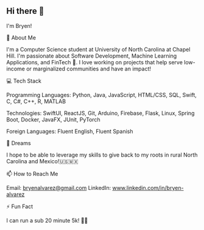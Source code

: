 ## Hi there 👋

I'm Bryen!

🚀 About Me

I'm a Computer Science student at University of North Carolina at Chapel Hill. I'm passionate about Software Development, Machine Learning Applications, and FinTech 🤖. I love working on projects that help serve low-income or marginalized communities and have an impact!

💻 Tech Stack

Programming Languages: Python, Java, JavaScript, HTML/CSS, SQL, Swift, C, C#, C++, R, MATLAB

Technologies: SwiftUI, ReactJS, Git, Arduino, Firebase, Flask, Linux, Spring Boot, Docker, JavaFX, JUnit, PyTorch

Foreign Languages: Fluent English, Fluent Spanish

🎯 Dreams

I hope to be able to leverage my skills to give back to my roots in rural North Carolina and Mexico!🇺🇸🇲🇽

📫 How to Reach Me

Email: bryenalvarez@gmail.com LinkedIn: www.linkedin.com/in/bryen-alvarez

⚡ Fun Fact

I can run a sub 20 minute 5k! 🏃💨

<!--
**bryenalvarez/bryenalvarez** is a ✨ _special_ ✨ repository because its `README.md` (this file) appears on your GitHub profile.

Here are some ideas to get you started:

- 🔭 I’m currently working on ...
- 🌱 I’m currently learning ...
- 👯 I’m looking to collaborate on ...
- 🤔 I’m looking for help with ...
- 💬 Ask me about ...
- 📫 How to reach me: ...
- 😄 Pronouns: ...
- ⚡ Fun fact: ...
-->
